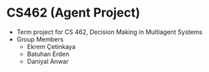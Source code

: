 # CS462 (Agent Project) 

- Term project for CS 462, Decision Making in Multiagent Systems
- Group Members
  - Ekrem Çetinkaya
  - Batuhan Erden
  - Daniyal Anwar
